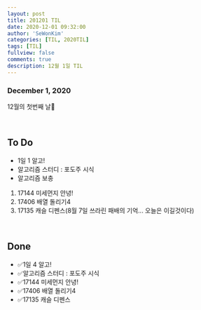 ```yaml
---
layout: post
title: 201201 TIL
date: 2020-12-01 09:32:00
author: 'SeWonKim'
categories: [TIL, 2020TIL]
tags: [TIL]
fullview: false
comments: true
description: 12월 1일 TIL
---
```


### December 1, 2020

12월의 첫번째 날🎄

&nbsp;

## To Do

- 1일 1 알고!
- 알고리즘 스터디 : 포도주 시식
- 알고리즘 보충

1. 17144 미세먼지 안녕!
2. 17406 배열 돌리기4
3. 17135 캐슬 디펜스(8월 7일 쓰라린 패배의 기억... 오늘은 이길것이다)

&nbsp;
&nbsp;

## Done

- ✅1일 4 알고!
- ✅알고리즘 스터디 : 포도주 시식
- ✅17144 미세먼지 안녕!
- ✅17406 배열 돌리기4
- ✅17135 캐슬 디펜스 

&nbsp;
&nbsp;

